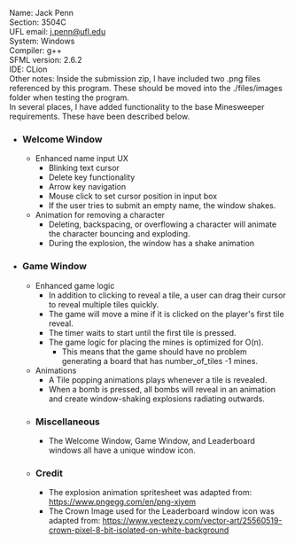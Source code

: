 Name: Jack Penn\
Section: 3504C\
UFL email: j.penn@ufl.edu\
System: Windows\
Compiler: g++\
SFML version: 2.6.2\
IDE: CLion\
Other notes:
Inside the submission zip, I have included two .png files referenced by this program. These should be moved into the ./files/images folder when testing the program.\
In several places, I have added functionality to the base Minesweeper requirements. These have been described below.
- ### Welcome Window
  - Enhanced name input UX
    - Blinking text cursor
    - Delete key functionality
    - Arrow key navigation
    - Mouse click to set cursor position in input box
    - If the user tries to submit an empty name, the window shakes.
  - Animation for removing a character
    - Deleting, backspacing, or overflowing a character will animate the character bouncing and exploding.
    - During the explosion, the window has a shake animation
- ### Game Window
  - Enhanced game logic
    - In addition to clicking to reveal a tile, a user can drag their cursor to reveal multiple tiles quickly.
    - The game will move a mine if it is clicked on the player's first tile reveal.
    - The timer waits to start until the first tile is pressed.
    - The game logic for placing the mines is optimized for O(n).
      - This means that the game should have no problem generating a board that has number_of_tiles -1 mines.
  - Animations
    - A Tile popping animations plays whenever a tile is revealed.
    - When a bomb is pressed, all bombs will reveal in an animation and create window-shaking explosions radiating outwards.
  - ### Miscellaneous
    - The Welcome Window, Game Window, and Leaderboard windows all have a unique window icon.
  - ### Credit
    - The explosion animation spritesheet was adapted from: https://www.pngegg.com/en/png-xiyem
    - The Crown Image used for the Leaderboard window icon was adapted from: https://www.vecteezy.com/vector-art/25560519-crown-pixel-8-bit-isolated-on-white-background